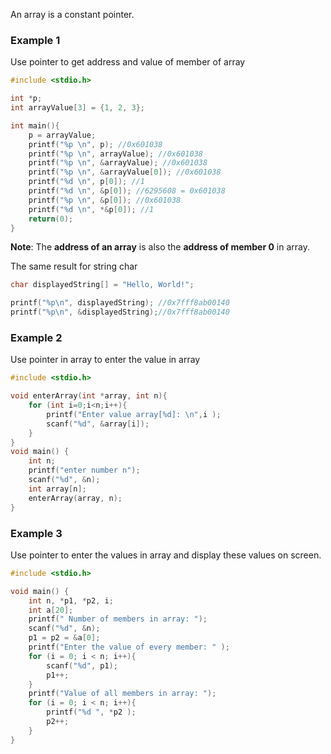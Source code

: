 An array is a constant pointer.

### Example 1

Use pointer to get address and value of member of array

```c
#include <stdio.h>

int *p;
int arrayValue[3] = {1, 2, 3};

int main(){ 
	p = arrayValue;
	printf("%p \n", p); //0x601038
	printf("%p \n", arrayValue); //0x601038
	printf("%p \n", &arrayValue); //0x601038
	printf("%p \n", &arrayValue[0]); //0x601038
	printf("%d \n", p[0]); //1
	printf("%d \n", &p[0]); //6295608 = 0x601038
	printf("%p \n", &p[0]); //0x601038
	printf("%d \n", *&p[0]); //1
	return(0);
}
```

**Note**: The **address of an array** is also the **address of member 0** in array.

The same result for string char

```c
char displayedString[] = "Hello, World!";

printf("%p\n", displayedString); //0x7fff8ab00140
printf("%p\n", &displayedString);//0x7fff8ab00140
```

### Example 2

Use pointer in array to enter the value in array

```c
#include <stdio.h>

void enterArray(int *array, int n){
	for (int i=0;i<n;i++){
		printf("Enter value array[%d]: \n",i );
		scanf("%d", &array[i]);
	}
}
void main() {
	int n;
	printf("enter number n");
	scanf("%d", &n);
	int array[n];
	enterArray(array, n);
}
```

### Example 3

Use pointer to enter the values in array and display these values on screen.

```c
#include <stdio.h>

void main() {
	int n, *p1, *p2, i;
	int a[20];
	printf(" Number of members in array: ");
	scanf("%d", &n);
	p1 = p2 = &a[0];
	printf("Enter the value of every member: " );
	for (i = 0; i < n; i++){
		scanf("%d", p1);
		p1++;
	}
	printf("Value of all members in array: ");
	for (i = 0; i < n; i++){
		printf("%d ", *p2 );
		p2++;
	}
}
```